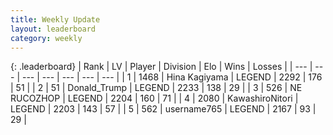 ```yaml
---
title: Weekly Update
layout: leaderboard
category: weekly
---
```


{: .leaderboard}
| Rank | LV | Player | Division | Elo | Wins | Losses |
| --- | --- | --- | --- | --- | --- | --- |
| <span data-change="6">1</span> | 1468 | <span title="ID: 315148">Hina Kagiyama</span> | LEGEND | <span data-change="191">2292</span> | <span data-change="66">176</span> | <span data-change="10">51</span> |
| <span data-change="-1">2</span> | 51 | <span title="ID: 515520">Donald_Trump</span> | LEGEND | <span data-change="49">2233</span> | <span data-change="65">138</span> | <span data-change="21">29</span> |
| <span data-change="10">3</span> | 526 | <span title="ID: 335720">NE RUCOZHOP</span> | LEGEND | <span data-change="145">2204</span> | <span data-change="47">160</span> | <span data-change="10">71</span> |
| <span data-change="-1">4</span> | 2080 | <span title="ID: 164871">KawashiroNitori</span> | LEGEND | <span data-change="39">2203</span> | <span data-change="42">143</span> | <span data-change="18">57</span> |
| <span data-change="-3">5</span> | 562 | <span title="ID: 188640">username765</span> | LEGEND | <span data-change="-4">2167</span> | <span data-change="4">93</span> | <span data-change="2">29</span> |